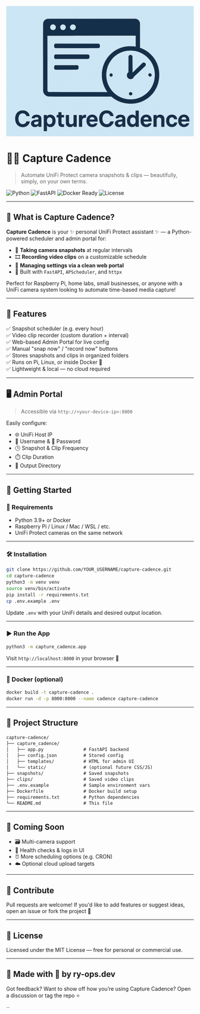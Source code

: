 ![Alt text](https://github.com/ry-ops/CaptureCadence/blob/main/CaptureCadence.jpg)

# 🎥✨ Capture Cadence

> Automate UniFi Protect camera snapshots & clips — beautifully, simply, on your own terms.

![Python](https://img.shields.io/badge/Python-3.9%2B-blue?logo=python)
![FastAPI](https://img.shields.io/badge/Powered%20by-FastAPI-009688?logo=fastapi)
![Docker Ready](https://img.shields.io/badge/Docker-Ready-blue?logo=docker)
![License](https://img.shields.io/badge/License-MIT-green)

---

## 🔧 What is Capture Cadence?

**Capture Cadence** is your ✨ personal UniFi Protect assistant ✨ — a Python-powered scheduler and admin portal for:

- 📸 **Taking camera snapshots** at regular intervals
- 🎞️ **Recording video clips** on a customizable schedule
- 🧠 **Managing settings via a clean web portal**
- 🧰 Built with `FastAPI`, `APScheduler`, and `httpx`

Perfect for Raspberry Pi, home labs, small businesses, or anyone with a UniFi camera system looking to automate time-based media capture!

---

## 🌟 Features

✅ Snapshot scheduler (e.g. every hour)  
✅ Video clip recorder (custom duration + interval)  
✅ Web-based Admin Portal for live config  
✅ Manual "snap now" / "record now" buttons  
✅ Stores snapshots and clips in organized folders  
✅ Runs on Pi, Linux, or inside Docker 🐳  
✅ Lightweight & local — no cloud required

---

## 🖥️ Admin Portal

> Accessible via `http://<your-device-ip>:8000`

Easily configure:

- 🌐 UniFi Host IP
- 👤 Username & 🔐 Password
- 🕒 Snapshot & Clip Frequency
- ⏱️ Clip Duration
- 📁 Output Directory

---

## 🚀 Getting Started

### 🧪 Requirements

- Python 3.9+ or Docker
- Raspberry Pi / Linux / Mac / WSL / etc.
- UniFi Protect cameras on the same network

---

### 🛠 Installation

```bash
git clone https://github.com/YOUR_USERNAME/capture-cadence.git
cd capture-cadence
python3 -m venv venv
source venv/bin/activate
pip install -r requirements.txt
cp .env.example .env
````

Update `.env` with your UniFi details and desired output location.

---

### ▶️ Run the App

```bash
python3 -m capture_cadence.app
```

Visit `http://localhost:8000` in your browser 🎉

---

### 🐳 Docker (optional)

```bash
docker build -t capture-cadence .
docker run -d -p 8000:8000 --name cadence capture-cadence
```

---

## 📂 Project Structure

```
capture-cadence/
├── capture_cadence/
│   ├── app.py               # FastAPI backend
│   ├── config.json          # Stored config
│   ├── templates/           # HTML for admin UI
│   └── static/              # (optional future CSS/JS)
├── snapshots/               # Saved snapshots
├── clips/                   # Saved video clips
├── .env.example             # Sample environment vars
├── Dockerfile               # Docker build setup
├── requirements.txt         # Python dependencies
└── README.md                # This file
```

---

## 🔮 Coming Soon

* 🗃️ Multi-camera support
* 🧪 Health checks & logs in UI
* ⏰ More scheduling options (e.g. CRON)
* ☁️ Optional cloud upload targets

---

## 🤝 Contribute

Pull requests are welcome! If you'd like to add features or suggest ideas, open an issue or fork the project 🚀

---

## 📜 License

Licensed under the MIT License — free for personal or commercial use.

---

## 👋 Made with 🧡 by ry-ops.dev

Got feedback? Want to show off how you’re using Capture Cadence? Open a discussion or tag the repo ⭐

``
